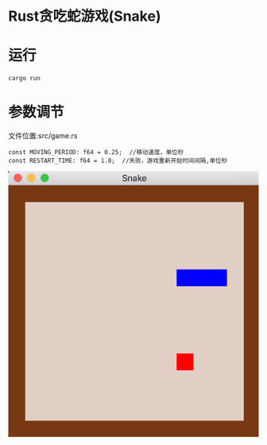 # Rust贪吃蛇游戏(Snake)
# 运行
```
cargo run
```
# 参数调节
文件位置:src/game.rs
```
const MOVING_PERIOD: f64 = 0.25;  //移动速度，单位秒
const RESTART_TIME: f64 = 1.0;  //失败，游戏重新开始时间间隔,单位秒
```
![游戏截图](/snake.png)